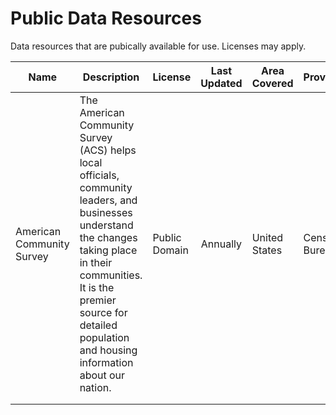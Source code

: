 # Public Data Resources
Data resources that are pubically available for use. Licenses may apply. 

| Name 	| Description 	| License 	| Last Updated 	| Area Covered 	| Provider	| Links 	|
|------	|-------------	|---------	|:------------:	|--------------	|------	|-------	|
| American Community Survey	|  The American Community Survey (ACS) helps local officials, community leaders, and businesses understand the changes taking place in their communities. It is the premier source for detailed population and housing information about our nation.| Public Domain       	|  Annually           	|     United States    	|  Census Bureau    	|   [Program](https://www.census.gov/programs-surveys/acs)/[Download](https://www.census.gov/geographies/mapping-files/time-series/geo/tiger-data.html)|
|      	|             	|         	|              	|              	|      	|       	|
|      	|             	|         	|              	|              	|      	|       	|